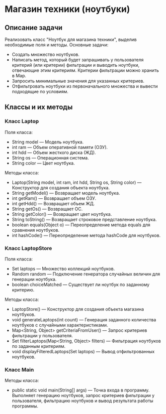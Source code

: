 # Магазин техники (ноутбуки)

## Описание задачи

Реализовать класс "Ноутбук для магазина техники", выделив необходимые поля и методы. Основные задачи:
- Создать множество ноутбуков.
- Написать метод, который будет запрашивать у пользователя критерий (или критерии) фильтрации и выводить ноутбуки, отвечающие этим критериям. Критерии фильтрации можно хранить в Map.
- Запросить минимальные значения для указанных критериев.
- Отфильтровать ноутбуки из первоначального множества и вывести подходящие по условиям.

## Классы и их методы

### Класс Laptop

Поля класса:
- String model — Модель ноутбука.
- int ram — Объем оперативной памяти (ОЗУ).
- int hdd — Объем жесткого диска (ЖД).
- String os — Операционная система.
- String color — Цвет ноутбука.

Методы класса:
- Laptop(String model, int ram, int hdd, String os, String color) — Конструктор для создания объекта ноутбука.
- String getModel() — Возвращает модель ноутбука.
- int getRam() — Возвращает объем ОЗУ.
- int getHdd() — Возвращает объем ЖД.
- String getOs() — Возвращает ОС.
- String getColor() — Возвращает цвет ноутбука.
- String toString() — Возвращает строковое представление ноутбука.
- boolean equals(Object o) — Переопределение метода equals для сравнения ноутбуков.
- int hashCode() — Переопределение метода hashCode для ноутбуков.

### Класс LaptopStore

Поля класса:
- Set<Laptop> laptops — Множество коллекций ноутбуков.
- Random random — Подключение генератора случайных величин для генерации ноутбука.
- boolean choiceMatched — Существует ли ноутбук по заданному критерию.

Методы класса:
- LaptopStore() — Конструктор для создания объекта магазина ноутбуков.
- void generateLaptops(int count) — Генерация заданного количества ноутбуков с случайными характеристиками.
- Map<String, Object> getCriteriaFromUser() — Запрос критериев фильтрации у пользователя.
- Set<Laptop> filterLaptops(Map<String, Object> filters) — Фильтрация ноутбуков по заданным критериям.
- void displayFilteredLaptops(Set<Laptop> laptops) — Вывод отфильтрованных ноутбуков.

### Класс Main

Методы класса:
- public static void main(String[] args) — Точка входа в программу. Выполняет генерацию ноутбуков, запрос критериев фильтрации у пользователя, фильтрацию ноутбуков и вывод результата работы программы.

